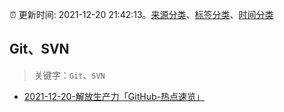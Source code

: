 :alarm_clock: 更新时间: 2021-12-20 21:42:13。[来源分类](../README.md)、[标签分类](../TAGS.md)、[时间分类](../TIMELINE.md)

## Git、SVN


> 关键字：`Git`、`SVN`



- [2021-12-20-解放生产力「GitHub-热点速览」](https://toutiao.io/k/6ozbddi) 